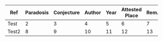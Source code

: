 Ref|Paradosis|Conjecture|Author|Year|Attested Place|Rem.
---|---|---|---|---|---|---
Test|2|3|4|5|6|7
Test2|8|9|10|11|12|13

